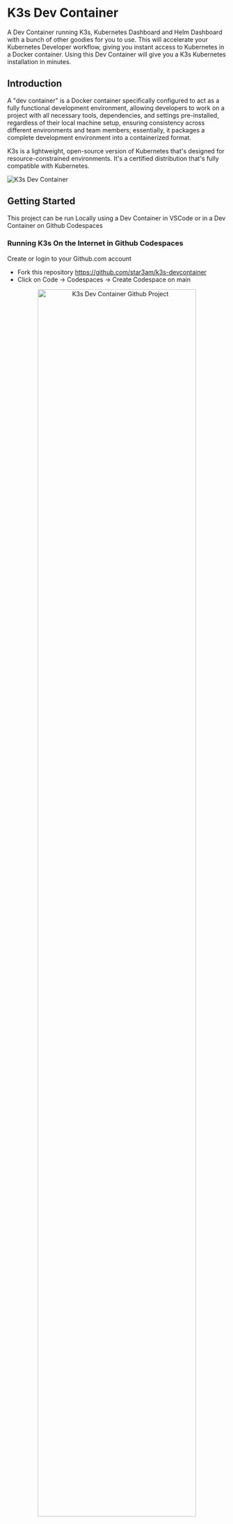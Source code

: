 # K3s Dev Container

A Dev Container running K3s, Kubernetes Dashboard and Helm Dashboard with a bunch of other goodies for you to use. This will accelerate your Kubernetes Developer workflow, giving you instant access to Kubernetes in a Docker container. Using this Dev Container will give you a K3s Kubernetes installation in minutes. 

## Introduction

A "dev container" is a Docker container specifically configured to act as a fully functional development environment, allowing developers to work on a project with all necessary tools, dependencies, and settings pre-installed, regardless of their local machine setup, ensuring consistency across different environments and team members; essentially, it packages a complete development environment into a containerized format. 

K3s is a lightweight, open-source version of Kubernetes that's designed for resource-constrained environments. It's a certified distribution that's fully compatible with Kubernetes. 

![K3s Dev Container](./images/041-potion.png)

## Getting Started

This project can be run Locally using a Dev Container in VSCode or in a Dev Container on Github Codespaces 

### Running K3s On the Internet in Github Codespaces

Create or login to your Github.com account

- Fork this repository https://github.com/star3am/k3s-devcontainer
- Click on Code -> Codespaces -> Create Codespace on main

<div align="center">
  <img src="images/github-project.png" alt="K3s Dev Container Github Project" width="85%">
  <p><em>K3s Dev Container Github Project</em></p>
</div>

<div align="center">
  <img src="images/github-project-new-codespace-on-main.png" alt="K3s Dev Container Github Project Create new Codespace" width="85%">
  <p><em>K3s Dev Container Github Project Create new Codespace</em></p>
</div>

<div align="center">
  <img src="images/github-project-new-codespace-on-main-opening.png" alt="K3s Dev Container Github Project Create new Codespace Opening" width="85%">
  <p><em>K3s Dev Container Github Project Create new Codespace Opening</em></p>
</div>

<div align="center">
  <img src="images/github-project-new-codespace-on-main-opened.png" alt="K3s Dev Container Github Project Create new Codespace Opened" width="85%">
  <p><em>K3s Dev Container Github Project Create new Codespace Opened</em></p>
</div>

<div align="center">
  <img src="images/github-project-codespace-docker.png" alt="K3s Dev Container Github Project Codespace Docker" width="85%">
  <p><em>K3s Dev Container Github Project Codespace Docker</em></p>
</div>

<div align="center">
  <img src="images/github-project-codespace-docker-done.png" alt="K3s Dev Container Github Project Codespace Docker done" width="85%">
  <p><em>K3s Dev Container Github Project Codespace Docker done</em></p>
</div>

<div align="center">
  <img src="images/github-project-codespace-docker-info.png" alt="K3s Dev Container Github Project Codespace Docker info" width="85%">
  <p><em>K3s Dev Container Github Project Codespace Docker info</em></p>
</div>

<div align="center">
  <img src="images/github-project-codespace-k3s.png" alt="K3s Dev Container Github Project Codespace K3s" width="85%">
  <p><em>K3s Dev Container Github Project Codespace K3s"</em></p>
</div>

<div align="center">
  <img src="images/github-project-codespace-k3s-done.png" alt="K3s Dev Container Github Project Codespace K3s done" width="85%">
  <p><em>K3s Dev Container Github Project Codespace K3s done"</em></p>
</div>

<div align="center">
  <img src="images/github-project-codespace-k3s-done-ports.png" alt="K3s Dev Container Github Project Codespace K3s done Ports" width="85%">
  <p><em>K3s Dev Container Github Project Codespace K3s done Ports"</em></p>
</div>

<div align="center">
  <img src="images/github-project-codespace-k3s-kubernetes-dashboard-login.png" alt="K3s Dev Container Github Project Codespace K3s Kubernetes Dashboard Login" width="85%">
  <p><em>K3s Dev Container Github Project Codespace K3s Kubernetes Dashboard Login"</em></p>
</div>

<div align="center">
  <img src="images/github-project-codespace-k3s-kubernetes-dashboard-select-all-namespaces.png" alt="K3s Dev Container Github Project Codespace K3s Kubernetes Dashboard Select All Namespaces" width="85%">
  <p><em>K3s Dev Container Github Project Codespace K3s Kubernetes Dashboard Select All Namespaces"</em></p>
</div>

<div align="center">
  <img src="images/github-project-codespace-k3s-kubernetes-dashboard-home.png" alt="K3s Dev Container Github Project Codespace K3s Kubernetes Dashboard Home" width="85%">
  <p><em>K3s Dev Container Github Project Codespace K3s Kubernetes Dashboard Home"</em></p>
</div>

<div align="center">
  <img src="images/github-project-codespace-k3s-helm-dashboard-home.png" alt="K3s Dev Container Github Project Codespace K3s Helm Dashboard Home" width="85%">
  <p><em>K3s Dev Container Github Project Codespace K3s Helm Dashboard Home"</em></p>
</div>

### Running K3s Locally in a Dev Container using Visual Studio Code

Install the following dependencies

- Docker or Docker Desktop https://www.docker.com/products/docker-desktop/
- Windows Only should create a `.wslconfig` see WSL Config below
- Visual Studio Code https://code.visualstudio.com/download (with Remote development in Containers extension) https://code.visualstudio.com/docs/remote/containers-tutorial
- Clone this repository
- Now Open VSCode and Open this repository (See screenshot below)

<div align="center">
  <img src="images/download-and-install-docker-desktop.png" alt="Download and install Docker desktop" width="85%">
  <p><em>Download and install Docker desktop</em></p>
</div>

<div align="center">
  <img src="images/download-and-install-visual-studio-code.png" alt="Download and install Visual Studio Code" width="85%">
  <p><em>Download and install Visual Studio Code</em></p>
</div>

<div align="center">
  <img src="images/download-and-install-visual-studio-code-dev-containers-extension.png" alt="Download and install Visual Studio Code Dev Containers Extension" width="85%">
  <p><em>Download and install Visual Studio Code Dev Containers Extension</em></p>
</div>

<div align="center">
  <img src="images/visual-studio-code-open-project.png" alt="Visual Studio Code Open Project" width="85%">
  <p><em>Visual Studio Code Open Project</em></p>
</div>

<div align="center">
  <img src="images/visual-studio-code-project-devcontainer.png" alt="Visual Studio Code Project Dev Container" width="85%">
  <p><em>Visual Studio Code Project Dev Container</em></p>
</div>

<div align="center">
  <img src="images/vscode-project-devcontainer-docker.png" alt="K3s Dev Container VSCode Project Dev Container Docker" width="85%">
  <p><em>K3s Dev Container VSCode Project Dev Container Docker</em></p>
</div>

<div align="center">
  <img src="images/vscode-project-devcontainer-docker-done.png" alt="K3s Dev Container VSCode Project Dev Container Docker done" width="85%">
  <p><em>K3s Dev Container VSCode Project Dev Container Docker done</em></p>
</div>

<div align="center">
  <img src="images/vscode-project-devcontainer-docker-info.png" alt="K3s Dev Container VSCode Project Dev Container Docker info" width="85%">
  <p><em>K3s Dev Container VSCode Project Dev Container Docker info</em></p>
</div>

<div align="center">
  <img src="images/vscode-project-devcontainer-k3s.png" alt="K3s Dev Container VSCode Project Dev Container K3s" width="85%">
  <p><em>K3s Dev Container VSCode Project Dev Container K3s"</em></p>
</div>

<div align="center">
  <img src="images/vscode-project-devcontainer-k3s-done.png" alt="K3s Dev Container VSCode Project Dev Container K3s done" width="85%">
  <p><em>K3s Dev Container VSCode Project Dev Container K3s done"</em></p>
</div>

<div align="center">
  <img src="images/vscode-project-devcontainer-k3s-done-ports.png" alt="K3s Dev Container VSCode Project Dev Container K3s done Ports" width="85%">
  <p><em>K3s Dev Container VSCode Project Dev Container K3s done Ports"</em></p>
</div>

<div align="center">
  <img src="images/vscode-project-devcontainer-k3s-kubernetes-dashboard-login.png" alt="K3s Dev Container VSCode Project Dev Container K3s Kubernetes Dashboard Login" width="85%">
  <p><em>K3s Dev Container VSCode Project Dev Container K3s Kubernetes Dashboard Login"</em></p>
</div>

<div align="center">
  <img src="images/vscode-project-devcontainer-k3s-kubernetes-dashboard-select-all-namespaces.png" alt="K3s Dev Container VSCode Project Dev Container K3s Kubernetes Dashboard Select All Namespaces" width="85%">
  <p><em>K3s Dev Container VSCode Project Dev Container K3s Kubernetes Dashboard Select All Namespaces"</em></p>
</div>

<div align="center">
  <img src="images/vscode-project-devcontainer-k3s-kubernetes-dashboard-home.png" alt="K3s Dev Container VSCode Project Dev Container K3s Kubernetes Dashboard Home" width="85%">
  <p><em>K3s Dev Container VSCode Project Dev Container K3s Kubernetes Dashboard Home"</em></p>
</div>

<div align="center">
  <img src="images/vscode-project-devcontainer-k3s-helm-dashboard-home.png" alt="K3s Dev Container VSCode Project Dev Container K3s Helm Dashboard Home" width="85%">
  <p><em>K3s Dev Container VSCode Project Dev Container K3s Helm Dashboard Home"</em></p>
</div>

### WSL Config

Place the `.wslconfig` file inside your Windows user home directory, typically, `C:\Users\YOUR_USER\.wslconfig`
Restart WSL with `wsl --shutdown` and start WSL again with `wsl` in an Administrator Powershell terminal.

```
# After updating this file run wsl --update
# Settings apply across all Linux distros running on WSL 2
[wsl2]

# Limits VM memory to use no more than 8 GB, this can be set as whole numbers using GB or MB
memory=8GB

# Sets the VM to use 8 virtual processors
processors=8

# Force Cgroup Version: 2
kernelCommandLine = cgroup_no_v1=all

# https://learn.microsoft.com/en-us/windows/wsl/wsl-config
networkingMode=mirrored

# Sets amount of swap storage space to 8GB, default is 25% of available RAM
swap=8GB

# Sets swapfile path location, default is %USERPROFILE%\AppData\Local\Temp\swap.vhdx
swapfile=C:\\temp\\wsl-swap.vhdx

# Disable page reporting so WSL retains all allocated memory claimed from Windows and releases none back when free
pageReporting=false

# Turn on default connection to bind WSL 2 localhost to Windows localhost. Setting is ignored when networkingMode=mirrored
localhostforwarding=true

# Disables nested virtualization
nestedVirtualization=false

# Turns on output console showing contents of dmesg when opening a WSL 2 distro for debugging
debugConsole=false

# Enable experimental features
[experimental]
sparseVhd=true
autoMemoryReclaim=dropcache # testing supposed to help WSL recover after laptops hibernated
```

## Supported Architectures

| Name      | Codespace  |
|:--------- |:----------:|
| amd64     | ✓          |
| arm64     | ✓          |
| linux     | ✓          |
| windows   | ✓          |
| mac intel | ✓          |
| mac apple | ✓          |

## Connecting Externally

You can install kubectl on your laptop and connect to the K3s cluster using the Kube config file set in the .kube directory in the project folder. 

`kubectl get ns --kubeconfig=.kube/config`
```
NAME                   STATUS   AGE
default                Active   5m25s
kube-node-lease        Active   5m25s
kube-public            Active   5m25s
kube-system            Active   5m25s
kubernetes-dashboard   Active   5m15s
```

`kubectl get pods -n kube-system --kubeconfig=.kube/config`
```
NAME                                      READY   STATUS      RESTARTS   AGE
coredns-ccb96694c-f76tc                   1/1     Running     0          6m19s
helm-install-traefik-brtbd                0/1     Completed   1          6m19s
helm-install-traefik-crd-5nfpn            0/1     Completed   0          6m19s
local-path-provisioner-5b5f758bcf-wmmg6   1/1     Running     0          6m19s
metrics-server-7bf7d58749-jdpcm           1/1     Running     0          6m19s
svclb-traefik-3c9a52b4-h5m4m              2/2     Running     0          5m38s
traefik-5cbdcf97f4-fgc4l                  1/1     Running     0          5m38s
```

## Inspiration 

This project was inspired by HashiQube - The Ultimate DevOps Lab in a Docker container, https://hashiqube.com
